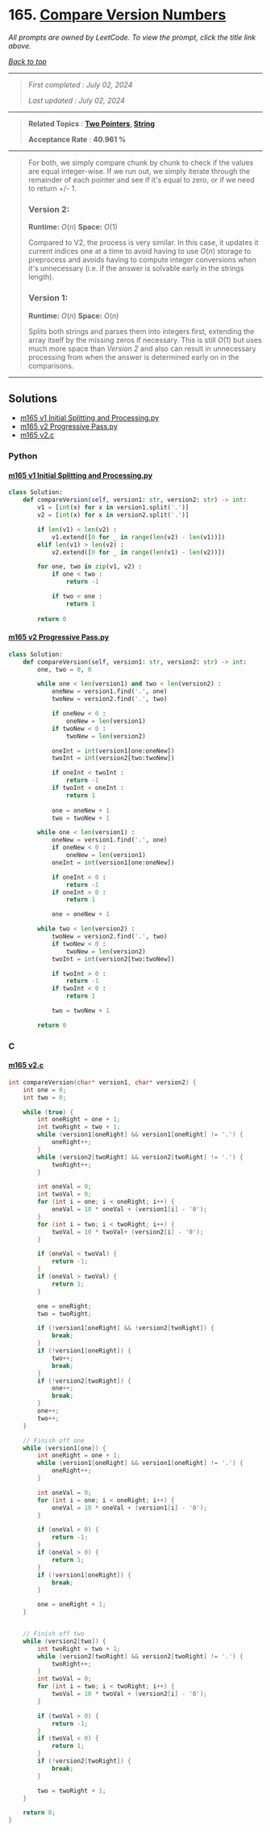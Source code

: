 # 165. [Compare Version Numbers](<https://leetcode.com/problems/compare-version-numbers>)

*All prompts are owned by LeetCode. To view the prompt, click the title link above.*

*[Back to top](<../README.md>)*

------

> *First completed : July 02, 2024*
>
> *Last updated : July 02, 2024*

------

> **Related Topics** : **[Two Pointers](<by_topic/Two Pointers.md>), [String](<by_topic/String.md>)**
>
> **Acceptance Rate** : **40.961 %**

------

> For both, we simply compare chunk by chunk to check if the values are 
> equal integer-wise. If we run out, we simply iterate through the 
> remainder of each pointer and see if it's equal to zero, or if we 
> need to return +/- 1. 
> 
> ### Version 2:
> 
> **Runtime:** $O(n)$
> **Space:** $O(1)$
> 
> Compared to V2, the process is very similar. In this case, it updates 
> it current indices one at a time to avoid having to use $O(n)$ storage 
> to preprocess and avoids having to compute integer conversions when it's 
> unnecessary (i.e. if the answer is solvable early in the strings length).
> 
> ### Version 1:
> 
> **Runtime:** $O(n)$
> **Space:** $O(n)$
> 
> Splits both strings and parses them into integers first, extending the 
> array itself by the missing zeros if necessary. This is still $O(1)$ but 
> uses much more space than *Version 2* and also can result in unnecessary 
> processing from when the answer is determined early on in the comparisons.

------

## Solutions

- [m165 v1 Initial Splitting and Processing.py](<../my-submissions/m165 v1 Initial Splitting and Processing.py>)
- [m165 v2 Progressive Pass.py](<../my-submissions/m165 v2 Progressive Pass.py>)
- [m165 v2.c](<../my-submissions/m165 v2.c>)
### Python
#### [m165 v1 Initial Splitting and Processing.py](<../my-submissions/m165 v1 Initial Splitting and Processing.py>)
```Python
class Solution:
    def compareVersion(self, version1: str, version2: str) -> int:
        v1 = [int(x) for x in version1.split('.')]
        v2 = [int(x) for x in version2.split('.')]

        if len(v1) < len(v2) :
            v1.extend([0 for _ in range(len(v2) - len(v1))])
        elif len(v1) > len(v2) :
            v2.extend([0 for _ in range(len(v1) - len(v2))])

        for one, two in zip(v1, v2) :
            if one < two :
                return -1

            if two < one :
                return 1
            
        return 0
```

#### [m165 v2 Progressive Pass.py](<../my-submissions/m165 v2 Progressive Pass.py>)
```Python
class Solution:
    def compareVersion(self, version1: str, version2: str) -> int:
        one, two = 0, 0

        while one < len(version1) and two < len(version2) :
            oneNew = version1.find('.', one)
            twoNew = version2.find('.', two)

            if oneNew < 0 :
                oneNew = len(version1)
            if twoNew < 0 :
                twoNew = len(version2)

            oneInt = int(version1[one:oneNew])
            twoInt = int(version2[two:twoNew])

            if oneInt < twoInt :
                return -1
            if twoInt < oneInt :
                return 1
            
            one = oneNew + 1
            two = twoNew + 1

        while one < len(version1) :
            oneNew = version1.find('.', one)
            if oneNew < 0 :
                oneNew = len(version1)
            oneInt = int(version1[one:oneNew])

            if oneInt < 0 :
                return -1
            if oneInt > 0 :
                return 1

            one = oneNew + 1

        while two < len(version2) :
            twoNew = version2.find('.', two)
            if twoNew < 0 :
                twoNew = len(version2)
            twoInt = int(version2[two:twoNew])

            if twoInt > 0 :
                return -1
            if twoInt < 0 :
                return 1

            two = twoNew + 1

        return 0
```

### C
#### [m165 v2.c](<../my-submissions/m165 v2.c>)
```C
int compareVersion(char* version1, char* version2) {
    int one = 0;
    int two = 0;

    while (true) {
        int oneRight = one + 1;
        int twoRight = two + 1;
        while (version1[oneRight] && version1[oneRight] != '.') {
            oneRight++;
        }
        while (version2[twoRight] && version2[twoRight] != '.') {
            twoRight++;
        }

        int oneVal = 0;
        int twoVal = 0;
        for (int i = one; i < oneRight; i++) {
            oneVal = 10 * oneVal + (version1[i] - '0');
        }
        for (int i = two; i < twoRight; i++) {
            twoVal = 10 * twoVal+ (version2[i] - '0');
        }

        if (oneVal < twoVal) {
            return -1;
        }
        if (oneVal > twoVal) {
            return 1;
        }

        one = oneRight;
        two = twoRight;

        if (!version1[oneRight] && !version2[twoRight]) {
            break;
        }
        if (!version1[oneRight]) {
            two++;
            break;
        }
        if (!version2[twoRight]) {
            one++;
            break;
        }
        one++;
        two++;
    }

    // Finish off one
    while (version1[one]) {
        int oneRight = one + 1;
        while (version1[oneRight] && version1[oneRight] != '.') {
            oneRight++;
        }

        int oneVal = 0;
        for (int i = one; i < oneRight; i++) {
            oneVal = 10 * oneVal + (version1[i] - '0');
        }

        if (oneVal < 0) {
            return -1;
        }
        if (oneVal > 0) {
            return 1;
        }
        if (!version1[oneRight]) {
            break;
        }

        one = oneRight + 1;
    }


    // Finish off two
    while (version2[two]) {
        int twoRight = two + 1;
        while (version2[twoRight] && version2[twoRight] != '.') {
            twoRight++;
        }
        int twoVal = 0;
        for (int i = two; i < twoRight; i++) {
            twoVal = 10 * twoVal + (version2[i] - '0');
        }

        if (twoVal > 0) {
            return -1;
        }
        if (twoVal < 0) {
            return 1;
        }
        if (!version2[twoRight]) {
            break;
        }

        two = twoRight + 1;
    }

    return 0;
}
```

